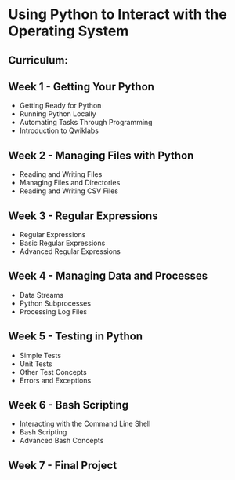 # Using Python to Interact with the Operating System
## Curriculum:
__Week 1 - Getting Your Python__
-----------------------------------------
* Getting Ready for Python
* Running Python Locally
* Automating Tasks Through Programming
* Introduction to Qwiklabs

__Week 2 - Managing Files with Python__
-----------------------------------------
* Reading and Writing Files
* Managing Files and Directories
* Reading and Writing CSV Files

__Week 3 - Regular Expressions__
-----------------------------------------
* Regular Expressions
* Basic Regular Expressions
* Advanced Regular Expressions

__Week 4 - Managing Data and Processes__
-----------------------------------------
* Data Streams
* Python Subprocesses
* Processing Log Files

__Week 5 - Testing in Python__
-----------------------------------------
* Simple Tests
* Unit Tests
* Other Test Concepts
* Errors and Exceptions

__Week 6 - Bash Scripting__
-----------------------------------------
* Interacting with the Command Line Shell
* Bash Scripting
* Advanced Bash Concepts

__Week 7 - Final Project__
-----------------------------------------
